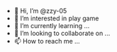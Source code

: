 - 👋 Hi, I’m @zzy-05
- 👀 I’m interested in play game
- 🌱 I’m currently learning ...
- 💞️ I’m looking to collaborate on ...
- 📫 How to reach me ...

<!---
zzy-05/zzy-05 is a ✨ special ✨ repository because its `README.md` (this file) appears on your GitHub profile.
You can click the Preview link to take a look at your changes.
--->
